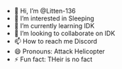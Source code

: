 - 👋 Hi, I’m @Litten-136
- 👀 I’m interested in  Sleeping
- 🌱 I’m currently learning IDK
- 💞️ I’m looking to collaborate on IDK
- 📫 How to reach me Discord
- 😄 Pronouns: Attack Helicopter
- ⚡ Fun fact: THeir is no fact

<!---
Litten-136/Litten-136 is a ✨ special ✨ repository because its `README.md` (this file) appears on your GitHub profile.
You can click the Preview link to take a look at your changes.
--->
